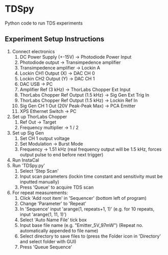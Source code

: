 # TDSpy
Python code to run TDS experiments

## Experiment Setup Instructions
1. Connect electronics
   1. DC Power Supply (+-15V) -> Photodiode Power Input
   2. Photodiode output -> Transimpedence amplifier
   3. Transimpedence amplifier -> Lockin A
   4. Lockin CH1 Output (X) -> DAC CH 0
   5. Lockin CH2 Output (Y) -> DAC CH 1
   6. DAC USB -> PC
   7. Amplifier Ref (3 kHz) -> ThorLabs Chopper Ext Input
   8. ThorLabs Chopper Ref Output (1.5 kHz) -> Sig Gen Ext Trig In
   9. ThorLabs Chopper Ref Output (1.5 kHz) -> Lockin Ref In
   10. Sig Gen CH 1 Out (20V Peak-Peak Max) -> PCA Emitter
   11. XPS Ethernet Switch -> PC
2.  Set up ThorLabs Chopper
    1.  Ref Out -> Target
    2.  Frequency multiplier -> 1 / 2
3. Set up Sig Gen
   1. Set CH 1 output voltage
   2. Set Modulation -> Burst Mode
   3. Frequency -> 1.51 kHz (real frequency output will be 1.5 kHz, forces output pulse to end before next trigger)
4.  Run InstaCal
5.  Run 'TDSpy.py'
    1.  Select 'Step Scan'
    2.  Input scan parameters (lockin time constant and sensitivity must be inputted manually)
    3.  Press 'Queue' to acquire TDS scan
6.  For repeat measurements:
    1.  Click 'Add root item' in 'Sequencer' (bottom left of program)
    2.  Change 'Parameter' to 'Repeat'
    3.  In 'Sequence' input 'arange(1, repeats+1, 1)' (e.g. for 10 repeats, input  'arange(1, 11, 1)')
    4.  Select 'Auto Name File' tick box
    5.  Input base file name (e.g. "Emitter_5V_97mW") (Repeat no. automatically appended to file name)
    6.  Select directory to save files to (press the Folder icon in 'Directory' and select folder with GUI)
    7.  Press 'Queue Sequence'